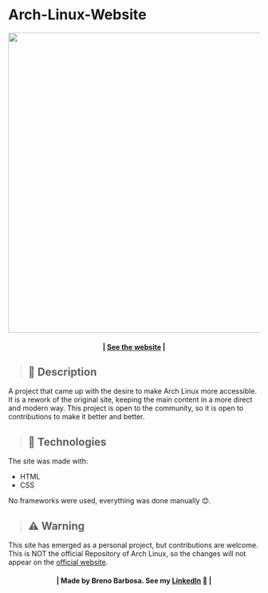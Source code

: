 # Arch-Linux-Website

<div align="center">
  <img src="https://user-images.githubusercontent.com/44658989/160189655-73efe84d-1998-423a-828e-39f05c818b33.png" width="600">
</div>

<h4 align="center">
 | <a href="https://arch-linux-website.vercel.app/">See the website</a> |
</h4>

> ## &#128024; Description 
<p>A project that came up with the desire to make Arch Linux more accessible. It is a rework of the original site, keeping the main content in a more direct and modern way. This project is open to the community, so it is open to contributions to make it better and better.</p>

> ## &#128010; Technologies
<p>
The site was made with:
<ul>
  <li>HTML</li>
  <li>CSS</li>
</ul>
No frameworks were used, everything was done manually &#128522;.
</p>

> ## &#9888;&#65039; Warning 
<p>This site has emerged as a personal project, but contributions are welcome. This is NOT the official Repository of Arch Linux, so the changes will not appear on the <a href="https://archlinux.org/">official website</a>.</p>

<h4 align="center">
  | Made by Breno Barbosa. See my <a href="https://www.linkedin.com/in/breno-barbosa-2683181a7/">LinkedIn</a> &#128064; |
</h4>
